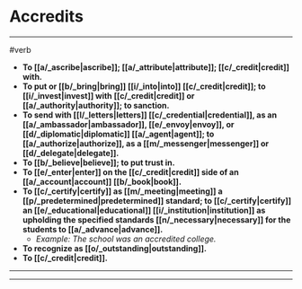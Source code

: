 # Accredits
---
#verb
- **To [[a/_ascribe|ascribe]]; [[a/_attribute|attribute]]; [[c/_credit|credit]] with.**
- **To put or [[b/_bring|bring]] [[i/_into|into]] [[c/_credit|credit]]; to [[i/_invest|invest]] with [[c/_credit|credit]] or [[a/_authority|authority]]; to sanction.**
- **To send with [[l/_letters|letters]] [[c/_credential|credential]], as an [[a/_ambassador|ambassador]], [[e/_envoy|envoy]], or [[d/_diplomatic|diplomatic]] [[a/_agent|agent]]; to [[a/_authorize|authorize]], as a [[m/_messenger|messenger]] or [[d/_delegate|delegate]].**
- **To [[b/_believe|believe]]; to put trust in.**
- **To [[e/_enter|enter]] on the [[c/_credit|credit]] side of an [[a/_account|account]] [[b/_book|book]].**
- **To [[c/_certify|certify]] as [[m/_meeting|meeting]] a [[p/_predetermined|predetermined]] standard; to [[c/_certify|certify]] an [[e/_educational|educational]] [[i/_institution|institution]] as upholding the specified standards [[n/_necessary|necessary]] for the students to [[a/_advance|advance]].**
	- _Example: The school was an accredited college._
- **To recognize as [[o/_outstanding|outstanding]].**
- **To [[c/_credit|credit]].**
---
---
